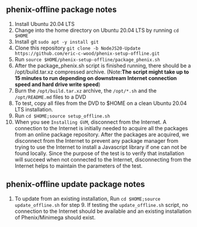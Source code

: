 ## phenix-offline package notes
1) Install Ubuntu 20.04 LTS
2) Change into the home directory on Ubuntu 20.04 LTS by running `cd $HOME`
3) Install git `sudo apt -y install git`
4) Clone this repository `git clone -b NodeJS20-Update https://github.com/eric-c-wood/phenix-setup-offline.git`
5) Run `source $HOME/phenix-setup-offline/package_phenix.sh`
6) After the package_phenix.sh script is finished running, there should be a 
/opt/build.tar.xz compressed archive. (Note:**The script might take up to 15 minutes to run depending on downstream Internet connection speed and hard drive write speed**)
7) Burn the `/opt/build.tar.xz` archive, the `/opt/*.sh` and the `/opt/README.md` files to a DVD
8) To test, copy all files from the DVD to $HOME on a clean Ubuntu 20.04 LTS
installation.  
9) Run `cd $HOME;source setup_offline.sh`
10) When you see `Installing GVM`, disconnect from the Internet.  A connection to the Internet is initially needed to acquire all the packages from an online package repository.  After the packages are acquired, we disconnect from the Internet to prevent any package manager from trying to use the Internet to install a Javascript library if one can not be found locally.  Since the purpose of the test is to verify that installation will succeed when not connected to the Internet, disconnecting from the Internet helps to maintain the parameters of the test.

## phenix-offline update package notes
1) To update from an existing installation, Run `cd $HOME;source update_offline.sh` for step 9.  If testing the `update_offline.sh` script, no connection to the Internet should be available and an existing installation of Phenix/Minimega should exist.

